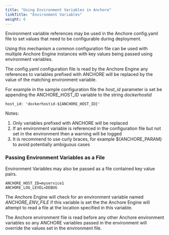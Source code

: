 ```yaml
---
title: "Using Environment Variables in Anchore"
linkTitle: "Environment Variables"
weight: 6
---
```


Environment variable references may be used in the Anchore config.yaml file to set values that need to be configurable during deployment. 

Using this mechanism a common configuration file can be used with multiple Anchore Engine instances with key values being passed using environment variables.

The config.yaml configuration file is read by the Anchore Engine any references to variables prefixed with ANCHORE will be replaced by the value of the matching environment variable.

For example in the sample configuration file the *host_id* parameter is set be appending the ANCHORE_HOST_ID variable to the string *dockerhostid*

`host_id: 'dockerhostid-${ANCHORE_HOST_ID}'`

Notes:

1. Only variables prefixed with ANCHORE will be replaced
2. If an environment variable is referenced in the configuration file but not set in the environment then a warning will be logged
3. It is recommend to use curly braces, for example ${ANCHORE_PARAM} to avoid potentially ambiguous cases

### Passing Environment Variables as a File

Environment Variables may also be passed as a file contained key value pairs.

```
ANCHORE_HOST_ID=myservice1
ANCHORE_LOG_LEVEL=DEBUG
```

The Anchore Engine will check for an environment variable named *ANCHORE_ENV_FILE* if this variable is set the the Anchore Engine will attempt to read a file at the location specified in this variable.

The Anchore environment file is read before any other Anchore environment variables so any ANCHORE variables passed in the environment will override the values set in the environment file.


